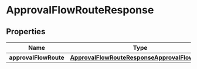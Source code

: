 

# ApprovalFlowRouteResponse


## Properties

Name | Type | Description | Notes
------------ | ------------- | ------------- | -------------
**approvalFlowRoute** | [**ApprovalFlowRouteResponseApprovalFlowRoute**](ApprovalFlowRouteResponseApprovalFlowRoute.md) |  | 



